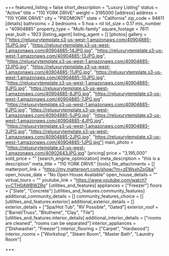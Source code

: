 +++
featured_listing = false
short_description = "Luxury Listing"
status = "Active"
title = "110 YORK DRIVE"
weight = 3195000
[address]
address = "110 YORK DRIVE"
city = "PIEDMONT"
state = "California"
zip_code = 94611
[details]
bathrooms = 2
bedrooms = 5
hoa = nil
lot_size = 0.17
mls_number = "40904885"
property_type = "Multi-family"
square_footage = 7611
year_built = 1923
[listing_agent]
listing_agent = []
[photos]
gallery = ["https://reluxurytemplate.s3-us-west-1.amazonaws.com/40904885-15JPG.jpg", "https://reluxurytemplate.s3-us-west-1.amazonaws.com/40904885-14JPG.jpg", "https://reluxurytemplate.s3-us-west-1.amazonaws.com/40904885-13JPG.jpg", "https://reluxurytemplate.s3-us-west-1.amazonaws.com/40904885-12JPG.jpg", "https://reluxurytemplate.s3-us-west-1.amazonaws.com/40904885-11JPG.jpg", "https://reluxurytemplate.s3-us-west-1.amazonaws.com/40904885-10JPG.jpg", "https://reluxurytemplate.s3-us-west-1.amazonaws.com/40904885-9JPG.jpg", "https://reluxurytemplate.s3-us-west-1.amazonaws.com/40904885-8JPG.jpg", "https://reluxurytemplate.s3-us-west-1.amazonaws.com/40904885-7JPG.jpg", "https://reluxurytemplate.s3-us-west-1.amazonaws.com/40904885-6JPG.jpg", "https://reluxurytemplate.s3-us-west-1.amazonaws.com/40904885-5JPG.jpg", "https://reluxurytemplate.s3-us-west-1.amazonaws.com/40904885-4JPG.jpg", "https://reluxurytemplate.s3-us-west-1.amazonaws.com/40904885-3JPG.jpg", "https://reluxurytemplate.s3-us-west-1.amazonaws.com/40904885-2JPG.jpg", "https://reluxurytemplate.s3-us-west-1.amazonaws.com/40904885-1JPG.jpg"]
main_photo = "https://reluxurytemplate.s3-us-west-1.amazonaws.com/40902643JPG.jpg"
[pricing]
price = "3,195,000"
sold_price = ""
[search_engine_optimization]
meta_description = "this is a description"
meta_title = "110 YORK DRIVE"
[tools]
file_attachments = []
matterport_link = "https://my.matterport.com/show/?m=zEWsxhZpGba"
open_house_date = "No Open House Available"
open_house_details = ""
virtual_tours = ""
youtube_link = "https://www.youtube.com/watch?v=CTH0AWBWZRg"
[utilities_and_features]
appliances = ["Freezer"]
floors = ["Slate", "Concrete"]
[utilities_and_features.community_features]
additional_community_details = []
community_features_choice = []
[utilities_and_features.exterior]
additional_exterior_details = []
exterior_details = ["Spa/Hot Tub", "RV Possible", "Gated"]
exterior_roof = ["Barrel/Truss", "Bituthene", "Clay", "Tile"]
[utilities_and_features.interior_details]
additional_interior_details = ["rooms are cleaned", "rooms can be separated"]
interior_appliances = ["Dishwasher", "Freezer"]
interior_flooring = ["Carpet", "Hardwood"]
interior_rooms = ["Workshop", "Steam Room", "Master Bath", "Laundry Room"]

+++
